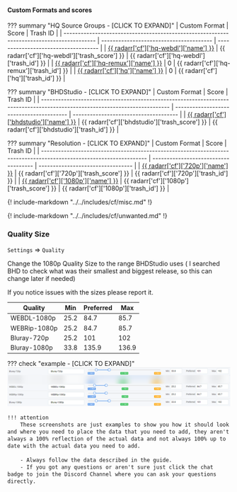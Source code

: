 #### Custom Formats and scores

??? summary "HQ Source Groups - [CLICK TO EXPAND]"
    | Custom Format                                                                             | Score                                   | Trash ID                             |
    | ----------------------------------------------------------------------------------------- | --------------------------------------- | ------------------------------------ |
    | [{{ radarr['cf']['hq-webdl']['name'] }}](/Radarr/Radarr-collection-of-custom-formats/#hq-webdl) | {{ radarr['cf']['hq-webdl']['trash_score'] }} | {{ radarr['cf']['hq-webdl']['trash_id'] }} |
    | [{{ radarr['cf']['hq-remux']['name'] }}](/Radarr/Radarr-collection-of-custom-formats/#hq-remux) | 0                                       | {{ radarr['cf']['hq-remux']['trash_id'] }} |
    | [{{ radarr['cf']['hq']['name'] }}](/Radarr/Radarr-collection-of-custom-formats/#hq)             | 0                                       | {{ radarr['cf']['hq']['trash_id'] }}       |

??? summary "BHDStudio - [CLICK TO EXPAND]"
    | Custom Format                                                                                                               | Score                                    | Trash ID                              |
    | --------------------------------------------------------------------------------------------------------------------------- | ---------------------------------------- | ------------------------------------- |
    | [{{ radarr['cf']['bhdstudio']['name'] }}](https://raw.githubusercontent.com/TRaSH-/Guides/master/docs/json/radarr/bhdstudio.json) | {{ radarr['cf']['bhdstudio']['trash_score'] }} | {{ radarr['cf']['bhdstudio']['trash_id'] }} |

??? summary "Resolution - [CLICK TO EXPAND]"
    | Custom Format                                                                                                       | Score                                | Trash ID                          |
    | ------------------------------------------------------------------------------------------------------------------- | ------------------------------------ | --------------------------------- |
    | [{{ radarr['cf']['720p']['name'] }}](https://raw.githubusercontent.com/TRaSH-/Guides/master/docs/json/radarr/720p.json)   | {{ radarr['cf']['720p']['trash_score'] }}  | {{ radarr['cf']['720p']['trash_id'] }}  |
    | [{{ radarr['cf']['1080p']['name'] }}](https://raw.githubusercontent.com/TRaSH-/Guides/master/docs/json/radarr/1080p.json) | {{ radarr['cf']['1080p']['trash_score'] }} | {{ radarr['cf']['1080p']['trash_id'] }} |

{! include-markdown "../../includes/cf/misc.md" !}
<!-- --8<-- "includes/cf/misc.md" -->

{! include-markdown "../../includes/cf/unwanted.md" !}
<!-- --8<-- "includes/cf/unwanted.md" -->

### Quality Size

`Settings` => `Quality`

Change the 1080p Quality Size to the range BHDStudio uses ( I searched BHD to check what was their smallest and biggest release, so this can change later if needed)

If you notice issues with the sizes please report it.

| Quality      | Min  | Preferred | Max   |
| ------------ | ---- | --------- | ----- |
| WEBDL-1080p  | 25.2 | 84.7      | 85.7  |
| WEBRip-1080p | 25.2 | 84.7      | 85.7  |
| Bluray-720p  | 25.2 | 101       | 102   |
| Bluray-1080p | 33.8 | 135.9     | 136.9 |

??? check "example - [CLICK TO EXPAND]"
    ![!Quality Size](/SQP/images/quality-size.png)

    !!! attention
        These screenshots are just examples to show you how it should look and where you need to place the data that you need to add, they aren't always a 100% reflection of the actual data and not always 100% up to date with the actual data you need to add.

        - Always follow the data described in the guide.
        - If you got any questions or aren't sure just click the chat badge to join the Discord Channel where you can ask your questions directly.
